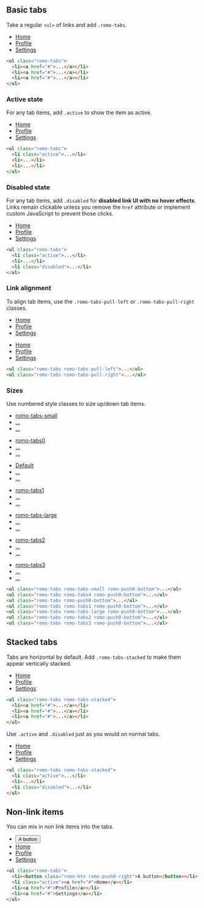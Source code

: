 ## Basic tabs

Take a regular `<ul>` of links and add `.romo-tabs`.

<div>
  <ul class="romo-tabs">
    <li><a href="#">Home</a></li>
    <li><a href="#">Profile</a></li>
    <li><a href="#">Settings</a></li>
  </ul>
</div>

```html
<ul class="romo-tabs">
  <li><a href="#">...</a></li>
  <li><a href="#">...</a></li>
  <li><a href="#">...</a></li>
</ul>
```

### Active state

For any tab items, add `.active` to show the item as active.

<div>
  <ul class="romo-tabs">
    <li class="active"><a href="#">Home</a></li>
    <li><a href="#">Profile</a></li>
    <li><a href="#">Settings</a></li>
  </ul>
</div>

```html
<ul class="romo-tabs">
  <li class="active">...</li>
  <li>...</li>
  <li>...</li>
</ul>
```

### Disabled state

For any tab items, add `.disabled` for **disabled link UI with no hover effects**.  Links remain clickable unless you remove the `href` attribute or implement custom JavaScript to prevent those clicks.

<div>
  <ul class="romo-tabs">
    <li class="active"><a href="#">Home</a></li>
    <li><a href="#">Profile</a></li>
    <li class="disabled"><a href="#">Settings</a></li>
  </ul>
</div>

```html
<ul class="romo-tabs">
  <li class="active">...</li>
  <li>...</li>
  <li class="disabled">...</li>
</ul>
```

### Link alignment

To align tab items, use the `.romo-tabs-pull-left` or `.romo-tabs-pull-right` classes.

<div class="romo-push2-bottom">
  <ul class="romo-tabs romo-tabs-pull-left">
    <li class="active"><a href="#">Home</a></li>
    <li><a href="#">Profile</a></li>
    <li><a href="#">Settings</a></li>
  </ul>
</div>

<div>
  <ul class="romo-tabs romo-tabs-pull-right">
    <li class="active"><a href="#">Home</a></li>
    <li><a href="#">Profile</a></li>
    <li><a href="#">Settings</a></li>
  </ul>
</div>

```html
<ul class="romo-tabs romo-tabs-pull-left">...</ul>
<ul class="romo-tabs romo-tabs-pull-right">...</ul>
```

### Sizes

Use numbered style classes to size up/down tab items.

<div>
  <ul class="romo-tabs romo-tabs-small romo-push0-bottom">
    <li class="active"><a href="#">romo-tabs-small</a></li>
    <li><a href="#">...</a></li>
    <li><a href="#">...</a></li>
  </ul>
  <ul class="romo-tabs romo-tabs0 romo-push0-bottom">
    <li class="active"><a href="#">romo-tabs0</a></li>
    <li><a href="#">...</a></li>
    <li><a href="#">...</a></li>
  </ul>
  <ul class="romo-tabs romo-push0-bottom">
    <li class="active"><a href="#">Default</a></li>
    <li><a href="#">...</a></li>
    <li><a href="#">...</a></li>
  </ul>
  <ul class="romo-tabs romo-tabs1 romo-push0-bottom">
    <li class="active"><a href="#">romo-tabs1</a></li>
    <li><a href="#">...</a></li>
    <li><a href="#">...</a></li>
  </ul>
  <ul class="romo-tabs romo-tabs-large romo-push0-bottom">
    <li class="active"><a href="#">romo-tabs-large</a></li>
    <li><a href="#">...</a></li>
    <li><a href="#">...</a></li>
  </ul>
  <ul class="romo-tabs romo-tabs2 romo-push0-bottom">
    <li class="active"><a href="#">romo-tabs2</a></li>
    <li><a href="#">...</a></li>
    <li><a href="#">...</a></li>
  </ul>
  <ul class="romo-tabs romo-tabs3 romo-push0-bottom">
    <li class="active"><a href="#">romo-tabs3</a></li>
    <li><a href="#">...</a></li>
    <li><a href="#">...</a></li>
  </ul>
</div>

```html
<ul class="romo-tabs romo-tabs-small romo-push0-bottom">...</ul>
<ul class="romo-tabs romo-tabs4 romo-push0-bottom">...</ul>
<ul class="romo-tabs romo-push0-bottom">...</ul>
<ul class="romo-tabs romo-tabs1 romo-push0-bottom">...</ul>
<ul class="romo-tabs romo-tabs-large romo-push0-bottom">...</ul>
<ul class="romo-tabs romo-tabs2 romo-push0-bottom">...</ul>
<ul class="romo-tabs romo-tabs3 romo-push0-bottom">...</ul>
```

## Stacked tabs

Tabs are horizontal by default.  Add `.romo-tabs-stacked` to make them appear vertically stacked.

<div>
  <ul class="romo-tabs romo-tabs-stacked">
    <li><a href="#">Home</a></li>
    <li><a href="#">Profile</a></li>
    <li><a href="#">Settings</a></li>
  </ul>
</div>

```html
<ul class="romo-tabs romo-tabs-stacked">
  <li><a href="#">...</a></li>
  <li><a href="#">...</a></li>
  <li><a href="#">...</a></li>
</ul>
```

Use `.active` and `.disabled` just as you would on normal tabs.

<div>
  <ul class="romo-tabs romo-tabs-stacked">
    <li class="active"><a href="#">Home</a></li>
    <li><a href="#">Profile</a></li>
    <li class="disabled"><a href="#">Settings</a></li>
  </ul>
</div>

```html
<ul class="romo-tabs romo-tabs-stacked">
  <li class="active">...</li>
  <li>...</li>
  <li class="disabled">...</li>
</ul>
```

## Non-link items

You can mix in non link items into the tabs.

<div>
  <ul class="romo-tabs">
    <li><button class="romo-btn romo-push0-right">A button</button></li>
    <li class="active"><a href="#">Home</a></li>
    <li><a href="#">Profile</a></li>
    <li><a href="#">Settings</a></li>
  </ul>
</div>

```html
<ul class="romo-tabs">
  <li><button class="romo-btn romo-push0-right">A button</button></li>
  <li class="active"><a href="#">Home</a></li>
  <li><a href="#">Profile</a></li>
  <li><a href="#">Settings</a></li>
</ul>
```

